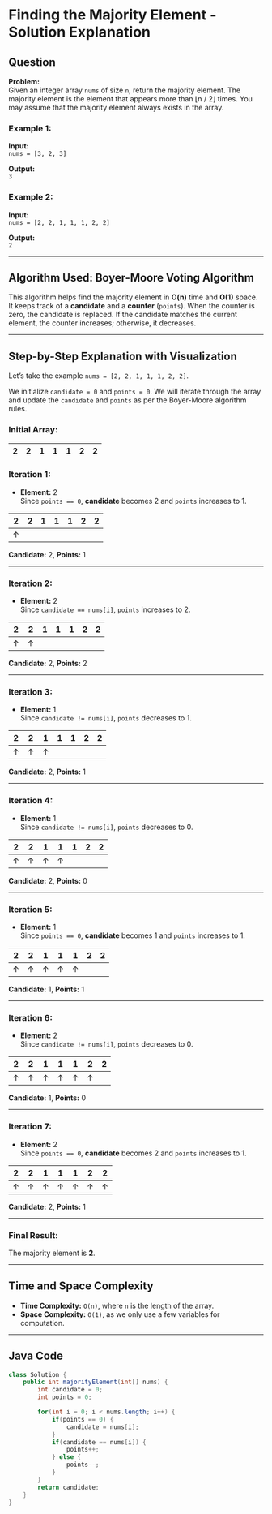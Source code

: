 # Finding the Majority Element - Solution Explanation

## Question

**Problem:**  
Given an integer array `nums` of size `n`, return the majority element. The majority element is the element that appears more than ⌊n / 2⌋ times. You may assume that the majority element always exists in the array.

### Example 1:
**Input:**  
`nums = [3, 2, 3]`

**Output:**  
`3`

### Example 2:
**Input:**  
`nums = [2, 2, 1, 1, 1, 2, 2]`

**Output:**  
`2`

---

## Algorithm Used: Boyer-Moore Voting Algorithm

This algorithm helps find the majority element in **O(n)** time and **O(1)** space. It keeps track of a **candidate** and a **counter** (`points`). When the counter is zero, the candidate is replaced. If the candidate matches the current element, the counter increases; otherwise, it decreases.

---

## Step-by-Step Explanation with Visualization

Let’s take the example `nums = [2, 2, 1, 1, 1, 2, 2]`.

We initialize `candidate = 0` and `points = 0`. We will iterate through the array and update the `candidate` and `points` as per the Boyer-Moore algorithm rules.

### Initial Array:

| 2 | 2 | 1 | 1 | 1 | 2 | 2 |
|---|---|---|---|---|---|---|

### Iteration 1:
- **Element:** 2  
  Since `points == 0`, **candidate** becomes 2 and `points` increases to 1.

| 2 | 2 | 1 | 1 | 1 | 2 | 2 |
|---|---|---|---|---|---|---|
| ↑ |   |   |   |   |   |   | 

**Candidate:** 2, **Points:** 1

---

### Iteration 2:
- **Element:** 2  
  Since `candidate == nums[i]`, `points` increases to 2.

| 2 | 2 | 1 | 1 | 1 | 2 | 2 |
|---|---|---|---|---|---|---|
| ↑ | ↑ |   |   |   |   |   | 

**Candidate:** 2, **Points:** 2

---

### Iteration 3:
- **Element:** 1  
  Since `candidate != nums[i]`, `points` decreases to 1.

| 2 | 2 | 1 | 1 | 1 | 2 | 2 |
|---|---|---|---|---|---|---|
| ↑ | ↑ | ↑ |   |   |   |   | 

**Candidate:** 2, **Points:** 1

---

### Iteration 4:
- **Element:** 1  
  Since `candidate != nums[i]`, `points` decreases to 0.

| 2 | 2 | 1 | 1 | 1 | 2 | 2 |
|---|---|---|---|---|---|---|
| ↑ | ↑ | ↑ | ↑ |   |   |   |  

**Candidate:** 2, **Points:** 0

---

### Iteration 5:
- **Element:** 1  
  Since `points == 0`, **candidate** becomes 1 and `points` increases to 1.

| 2 | 2 | 1 | 1 | 1 | 2 | 2 |
|---|---|---|---|---|---|---|
| ↑ | ↑ | ↑ | ↑ | ↑ |   |   |  

**Candidate:** 1, **Points:** 1

---

### Iteration 6:
- **Element:** 2  
  Since `candidate != nums[i]`, `points` decreases to 0.

| 2 | 2 | 1 | 1 | 1 | 2 | 2 |
|---|---|---|---|---|---|---|
| ↑ | ↑ | ↑ | ↑ | ↑ | ↑ |   |  

**Candidate:** 1, **Points:** 0

---

### Iteration 7:
- **Element:** 2  
  Since `points == 0`, **candidate** becomes 2 and `points` increases to 1.

| 2 | 2 | 1 | 1 | 1 | 2 | 2 |
|---|---|---|---|---|---|---|
| ↑ | ↑ | ↑ | ↑ | ↑ | ↑ | ↑ |  

**Candidate:** 2, **Points:** 1

---

### Final Result:
The majority element is **2**.

---

## Time and Space Complexity

- **Time Complexity:** `O(n)`, where `n` is the length of the array.
- **Space Complexity:** `O(1)`, as we only use a few variables for computation.

---

## Java Code

```java
class Solution {
    public int majorityElement(int[] nums) {
        int candidate = 0;
        int points = 0;

        for(int i = 0; i < nums.length; i++) {
            if(points == 0) {
                candidate = nums[i];
            }
            if(candidate == nums[i]) {
                points++;
            } else {
                points--;
            }
        }
        return candidate;
    }
}
